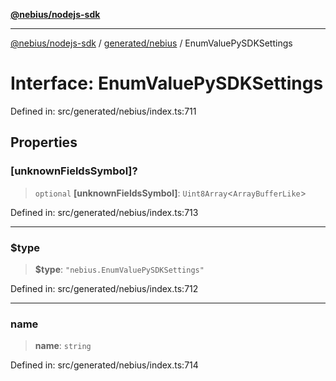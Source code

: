 [**@nebius/nodejs-sdk**](../../../README.md)

---

[@nebius/nodejs-sdk](../../../README.md) / [generated/nebius](../README.md) / EnumValuePySDKSettings

# Interface: EnumValuePySDKSettings

Defined in: src/generated/nebius/index.ts:711

## Properties

### \[unknownFieldsSymbol\]?

> `optional` **\[unknownFieldsSymbol\]**: `Uint8Array`\<`ArrayBufferLike`\>

Defined in: src/generated/nebius/index.ts:713

---

### $type

> **$type**: `"nebius.EnumValuePySDKSettings"`

Defined in: src/generated/nebius/index.ts:712

---

### name

> **name**: `string`

Defined in: src/generated/nebius/index.ts:714
